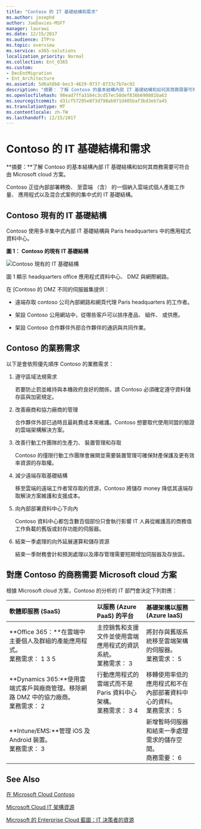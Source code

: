 ```yaml
---
title: "Contoso 的 IT 基礎結構和需求"
ms.author: josephd
author: JoeDavies-MSFT
manager: laurawi
ms.date: 12/15/2017
ms.audience: ITPro
ms.topic: overview
ms.service: o365-solutions
localization_priority: Normal
ms.collection: Ent_O365
ms.custom:
- DecEntMigration
- Ent_Architecture
ms.assetid: 5d6a58b8-bec3-4629-9737-8733c7b7ec92
description: "摘要： 了解 Contoso 的基本結構內部 IT 基礎結構和如何其商務需要可符合由 Microsoft cloud 方案。"
ms.openlocfilehash: 98ead7ffa3164c3cd57ec50def836b690881ba63
ms.sourcegitcommit: d31cf57295e8f3d798ab971d405baf3bd3eb7a45
ms.translationtype: MT
ms.contentlocale: zh-TW
ms.lasthandoff: 12/15/2017
---
```

# <a name="contosos-it-infrastructure-and-needs"></a>Contoso 的 IT 基礎結構和需求

 **摘要：**了解 Contoso 的基本結構內部 IT 基礎結構和如何其商務需要可符合由 Microsoft cloud 方案。
  
Contoso 正從內部部署轉換、 至雲端 （含） 的一個納入雲端式個人產能工作量、 應用程式以及混合式案例的集中式的 IT 基礎結構。
  
## <a name="contosos-existing-it-infrastructure"></a>Contoso 現有的 IT 基礎結構

Contoso 使用多半集中式內部 IT 基礎結構與 Paris headquarters 中的應用程式資料中心。
  
**圖 1： Contoso 的現有 IT 基礎結構**

![Contoso 現有的 IT 基礎結構](images/Contoso_Poster/Existing_IT.png)
  
圖 1 顯示 headquarters office 應用程式資料中心、 DMZ 與網際網路。
  
在 [Contoso 的 DMZ 不同的伺服器集提供：
  
- 遠端存取 contoso 公司內部網路和網頁代理 Paris headquarters 的工作者。
    
- 架設 Contoso 公用網站中，從哪些客戶可以排序產品、 組件、 或供應。
    
- 架設 Contoso 合作夥伴外部合作夥伴的通訊與共同作業。
    
## <a name="contosos-business-needs"></a>Contoso 的業務需求

以下是會依照優先順序 Contoso 的業務需求：
  
1. 遵守區域法規需求
    
    若要防止罰並維持與本機政府良好的關係，請 Contoso 必須確定遵守資料儲存區與加密規定。
    
2. 改善廠商和協力廠商的管理
    
    合作夥伴外部已過時且最耗費成本來維護。Contoso 想要取代使用同盟的驗證的雲端架構解決方案。
    
3. 改善行動工作團隊的生產力、 裝置管理和存取
    
    Contoso 的僅限行動工作團隊會展開並需要裝置管理可確保財產保護及更有效率資源的存取權。
    
4. 減少遠端存取基礎結構
    
    移至雲端的遠端工作者常存取的資源，Contoso 將儲存 money 降低其遠端存取解決方案維護和支援成本。
    
5. 向內部部署資料中心下向內
    
    Contoso 資料中心都包含數百個部份只會執行影響 IT 人員從維護高的商務值工作負載的舊版或封存功能的伺服器。
    
6. 結束一季處理的向外延展運算和儲存資源
    
    結束一季財務會計和預測處理以及庫存管理需要短期增加伺服器及存放區。
    
## <a name="mapping-contosos-business-needs-to-microsofts-cloud-offerings"></a>對應 Contoso 的商務需要 Microsoft cloud 方案

根據 Microsoft cloud 方案，Contoso 的分析的 IT 部門會決定下列對應：
  
|**軟體即服務 (SaaS)**|**以服務 (Azure PaaS) 的平台**|**基礎架構以服務 (Azure IaaS)**|
|:-----|:-----|:-----|
|**Office 365：**在雲端中主要個人及群組的產能應用程式。 <br/> 業務需求： 1 3 5  <br/> |主控銷售和支援文件並使用雲端應用程式的資訊系統。  <br/> 業務需求： 3  <br/> |將封存與舊版系統移至雲端架構的伺服器。  <br/> 業務需求： 5  <br/> |
|**Dynamics 365:**使用雲端式客戶與廠商管理。移除網路 DMZ 中的協力廠商。<br/> 業務需求： 2  <br/> |行動應用程式的雲端式而不是 Paris 資料中心架構。  <br/> 業務需求： 3 4  <br/> |移轉使用率低的應用程式和不在內部部署資料中心的資料。  <br/> 業務需求： 5  <br/> |
|**Intune/EMS:**管理 iOS 及 Android 裝置。 <br/> 業務需求： 3  <br/> ||新增暫時伺服器和結束一季處理需求的儲存空間。  <br/> 商務需要： 6  <br/> |
   
## <a name="see-also"></a>See Also

[在 Microsoft Cloud Contoso](contoso-in-the-microsoft-cloud.md)
  
[Microsoft Cloud IT 架構資源](microsoft-cloud-it-architecture-resources.md)

[Microsoft 的 Enterprise Cloud 藍圖：IT 決策者的資源](https://sway.com/FJ2xsyWtkJc2taRD)


